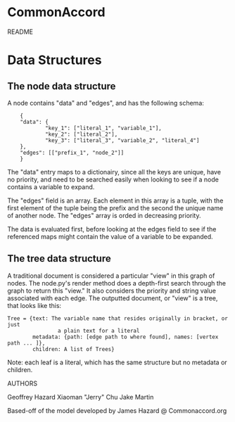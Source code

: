 # CommonAccord

README

# Data Structures

## The node data structure
A node contains "data" and "edges", and has the following schema:

        {
        "data": {
                "key_1": ["literal_1", "variable_1"],
                "key_2": ["literal_2"],
                "key_3": ["literal_3", "variable_2", "literal_4"]
        },
        "edges": [["prefix_1", "node_2"]]
        }

The "data" entry maps to a dictionairy, since all the keys are unique, have no priority, and need to be searched easily when looking to see if a node contains 
a variable to expand. 

The "edges" field is an array. Each element in this array is a tuple, with the 
first element of the tuple being the prefix and the second the unique name of another node. The "edges" array is orded in decreasing priority.

The data is evaluated first, before looking at the edges field to see if the referenced maps might contain the value of a variable to be expanded. 

## The tree data structure
A traditional document is considered a particular "view" in this graph of nodes.
The node.py's render method does a depth-first search through the graph to return this "view." It also considers the priority and string value associated with each edge.
The outputted document, or "view" is a tree, that looks like this:

    Tree = {text: The variable name that resides originally in bracket, or just
                    a plain text for a literal
            metadata: {path: [edge path to where found], names: [vertex path ... ]},
            children: A list of Trees}

Note: each leaf is a literal, which has the same structure but no metadata or children.







AUTHORS

Geoffrey Hazard
Xiaoman "Jerry" Chu
Jake Martin

Based-off of the model developed by James Hazard @ Commonaccord.org